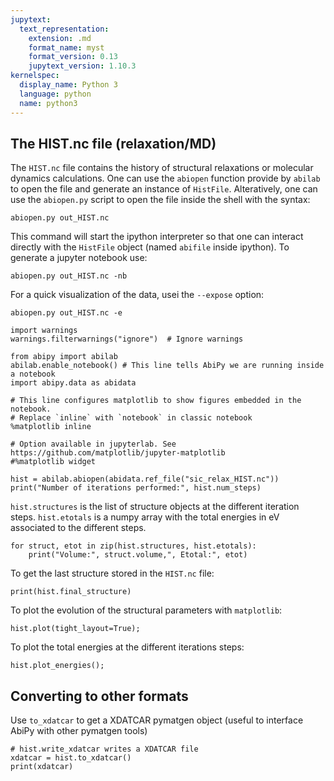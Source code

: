 ```yaml
---
jupytext:
  text_representation:
    extension: .md
    format_name: myst
    format_version: 0.13
    jupytext_version: 1.10.3
kernelspec:
  display_name: Python 3
  language: python
  name: python3
---
```


## The HIST.nc file (relaxation/MD)

The `HIST.nc` file contains the history of structural relaxations or molecular dynamics calculations.
One can use the `abiopen` function provide by `abilab` to open the file and generate an instance of `HistFile`.
Alteratively, one can use the `abiopen.py` script to open the file inside the shell with the syntax:

    abiopen.py out_HIST.nc

This command will start the ipython interpreter so that one can interact directly
with the `HistFile` object (named `abifile` inside ipython).
To generate a jupyter notebook use:

    abiopen.py out_HIST.nc -nb

For a quick visualization of the data, usei the `--expose` option:

    abiopen.py out_HIST.nc -e

```{code-cell} ipython3
import warnings
warnings.filterwarnings("ignore")  # Ignore warnings

from abipy import abilab
abilab.enable_notebook() # This line tells AbiPy we are running inside a notebook
import abipy.data as abidata

# This line configures matplotlib to show figures embedded in the notebook.
# Replace `inline` with `notebook` in classic notebook
%matplotlib inline

# Option available in jupyterlab. See https://github.com/matplotlib/jupyter-matplotlib
#%matplotlib widget
```

```{code-cell} ipython3
hist = abilab.abiopen(abidata.ref_file("sic_relax_HIST.nc"))
print("Number of iterations performed:", hist.num_steps)
```

`hist.structures` is the list of structure objects at the different iteration steps.
`hist.etotals` is a numpy array with the total energies in eV associated to the different steps.

```{code-cell} ipython3
for struct, etot in zip(hist.structures, hist.etotals):
    print("Volume:", struct.volume,", Etotal:", etot)
```

To get the last structure stored in the `HIST.nc` file:

```{code-cell} ipython3
print(hist.final_structure)
```

To plot the evolution of the structural parameters with `matplotlib`:

```{code-cell} ipython3
hist.plot(tight_layout=True);
```

To plot the total energies at the different iterations steps:

```{code-cell} ipython3
hist.plot_energies();
```

## Converting to other formats

Use `to_xdatcar` to get a XDATCAR pymatgen object (useful to interface AbiPy with other pymatgen tools)

```{code-cell} ipython3
# hist.write_xdatcar writes a XDATCAR file
xdatcar = hist.to_xdatcar()
print(xdatcar)
```

